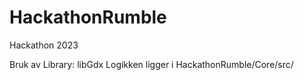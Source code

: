 # HackathonRumble
Hackathon 2023

Bruk av Library: libGdx
Logikken ligger i HackathonRumble/Core/src/
